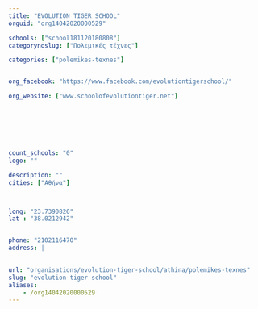 ```yaml
---
title: "EVOLUTION TIGER SCHOOL"
orguid: "org14042020000529"

schools: ["school181120180808"]
categorynoslug: ["Πολεμικές τέχνες"]

categories: ["polemikes-texnes"]


org_facebook: "https://www.facebook.com/evolutiontigerschool/"

org_website: ["www.schoolofevolutiontiger.net"]







count_schools: "0"
logo: ""

description: ""
cities: ["Αθήνα"]



long: "23.7390826"
lat : "38.0212942"


phone: "2102116470"
address: |
    

url: "organisations/evolution-tiger-school/athina/polemikes-texnes"
slug: "evolution-tiger-school"
aliases:
    - /org14042020000529
---
```



